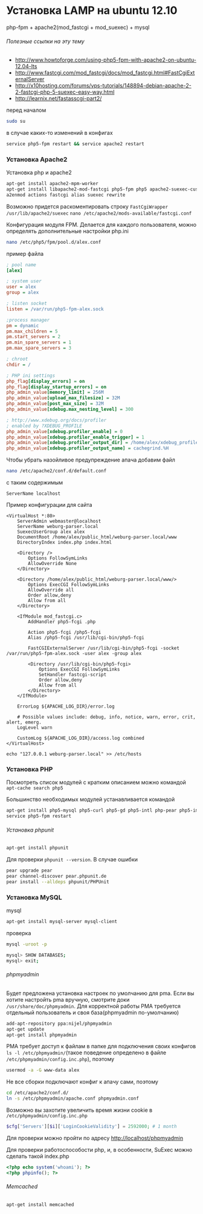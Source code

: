 Установка LAMP на ubuntu 12.10
==================

php-fpm + apache2(mod_fastcgi + mod_suexec) + mysql

###### Полезные ссылки на эту тему
* http://www.howtoforge.com/using-php5-fpm-with-apache2-on-ubuntu-12.04-lts
* http://www.fastcgi.com/mod_fastcgi/docs/mod_fastcgi.html#FastCgiExternalServer
* http://x10hosting.com/forums/vps-tutorials/148894-debian-apache-2-2-fastcgi-php-5-suexec-easy-way.html
* http://learnix.net/fastasscgi-part2/

перед началом
```bash
sudo su
```

в случае каких-то изменений в конфигах
```bash
service php5-fpm restart && service apache2 restart
```

### Установка Apache2

Установка php и apache2
```bash 
apt-get install apache2-mpm-worker
apt-get install libapache2-mod-fastcgi php5-fpm php5 apache2-suexec-custom
a2enmod actions fastcgi alias suexec rewrite
```

Возможно придется раскоментировать строку ```FastCgiWrapper /usr/lib/apache2/suexec``` ```nano /etc/apache2/mods-available/fastcgi.conf```

Конфигурация модуля FPM. Делается для каждого пользователя, можно определять дополнительные настройки php.ini
```bash 
nano /etc/php5/fpm/pool.d/alex.conf 
```

пример файла
```ini
; pool name
[alex]

; system user
user = alex
group = alex

; listen socket
listen = /var/run/php5-fpm-alex.sock

;process manager
pm = dynamic
pm.max_children = 5
pm.start_servers = 2
pm.min_spare_servers = 1
pm.max_spare_servers = 3

; chroot 
chdir = /

; PHP ini settings
php_flag[display_errors] = on
php_flag[display_startup_errors] = on
php_admin_value[memory_limit] = 256M
php_admin_value[upload_max_filesize] = 32M
php_admin_value[post_max_size] = 32M
php_admin_value[xdebug.max_nesting_level] = 300

; http://www.xdebug.org/docs/profiler
; enabled by ?XDEBUG_PROFILE
php_admin_value[xdebug.profiler_enable] = 0
php_admin_value[xdebug.profiler_enable_trigger] = 1 
php_admin_value[xdebug.profiler_output_dir] = /home/alex/xdebug_profiler
php_admin_value[xdebug.profiler_output_name] = cachegrind.%H
```

Чтобы убрать назойливое предупреждение апача добавим файл
```bash
nano /etc/apache2/conf.d/default.conf
```

с таким содержимым
```
ServerName localhost
```

Пример конфигурации для сайта
```apacheconf
<VirtualHost *:80>
	ServerAdmin webmaster@localhost
	ServerName weburg-parser.local
	SuexecUserGroup alex alex
	DocumentRoot /home/alex/public_html/weburg-parser.local/www
	DirectoryIndex index.php index.html
	
	<Directory />
		Options FollowSymLinks
		AllowOverride None
	</Directory>
	
	<Directory /home/alex/public_html/weburg-parser.local/www/>
		Options ExecCGI FollowSymLinks
		AllowOverride all
		Order allow,deny
		Allow from all
	</Directory>
	
	<IfModule mod_fastcgi.c>  
		AddHandler php5-fcgi .php  
		
		Action php5-fcgi /php5-fcgi
		Alias /php5-fcgi /usr/lib/cgi-bin/php5-fcgi
		
		FastCGIExternalServer /usr/lib/cgi-bin/php5-fcgi -socket /var/run/php5-fpm-alex.sock -user alex -group alex
		
		<Directory /usr/lib/cgi-bin/php5-fcgi>  
			Options ExecCGI FollowSymLinks  
			SetHandler fastcgi-script  
			Order allow,deny  
			Allow from all  
		</Directory>  
	</IfModule>
	
	ErrorLog ${APACHE_LOG_DIR}/error.log
	
	# Possible values include: debug, info, notice, warn, error, crit, alert, emerg.
	LogLevel warn
	
	CustomLog ${APACHE_LOG_DIR}/access.log combined
</VirtualHost>
```
```
echo "127.0.0.1 weburg-parser.local" >> /etc/hosts
```

### Установка PHP

Посмотреть список модулей с кратким описанием можно командой ```apt-cache search php5```

Большинство необходимых модулей устанавливается командой
```bash
apt-get install php5-mysql php5-curl php5-gd php5-intl php-pear php5-imagick php5-imap php5-mcrypt php5-memcached php5-xdebug php5-sqlite
service php5-fpm restart
```

###### Установка phpunit
```bash
apt-get install phpunit
```

Для проверки ```phpunit --version```.
В случае ошибки 
```bash
pear upgrade pear
pear channel-discover pear.phpunit.de
pear install --alldeps phpunit/PHPUnit
```

### Установка MySQL

mysql
```bash
apt-get install mysql-server mysql-client
```

проверка
```bash
mysql -uroot -p

mysql> SHOW DATABASES;
mysql> exit;
```

###### phpmyadmin
Будет предложена установка настроек по умолчанию для pma. Если вы хотите настройть pma вручную, смотрите доки ```/usr/share/doc/phpmyadmin```. Для корректной работы PMA трeбуется отдельный пользователь и своя база(phpmyadmin по-умолчанию)
```bash
add-apt-repository ppa:nijel/phpmyadmin
apt-get update
apt-get install phpmyadmin
```
PMA требует доступ к файлам в папке для подключения своих конфигов ```ls -l /etc/phpmyadmin/```(такое поведение определено в файле ```/etc/phpmyadmin/config.inc.php```), поэтому
```bash
usermod -a -G www-data alex
```
Не все сборки подключают конфиг к апачу сами, поэтому
```bash
cd /etc/apache2/conf.d/
ln -s /etc/phpmyadmin/apache.conf phpmyadmin.conf
```

Возможно вы захотите увеличить время жизни cookie в ```/etc/phpmyadmin/config.inc.php```
```php
$cfg['Servers'][$i]['LoginCookieValidity'] = 2592000; # 1 month
```

Для проверки можно пройти по адресу [http://localhost/phpmyadmin](http://localhost/phpmyadmin)

Для проверки работоспособости php, и, в особенности, SuExec можно сделать такой index.php
```php
<?php echo system('whoami'); ?>
<?php phpinfo(); ?>
```

###### Memcached
```bash
apt-get install memcached
```

